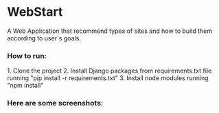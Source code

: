 # WebStart
A Web Application that recommend types of sites and how to build them according to user`s goals.

<h3>How to run:</h3>
1. Clone the project
2. Install Django packages from requirements.txt file running "pip install -r requirements.txt"
3. Install node modules running "npm install"

<h3>Here are some screenshots:</h3>

